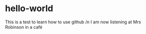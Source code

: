 # hello-world
This is a test to learn how to use github /n
I am now listening at Mrs Robinson in a café
